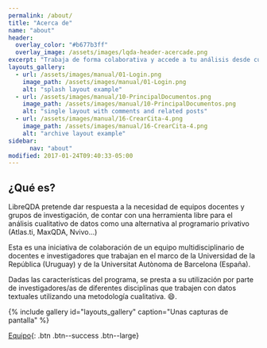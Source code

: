 ```yaml
---
permalink: /about/
title: "Acerca de"
name: "about"
header:
  overlay_color: "#b677b3ff"
  overlay_image: /assets/images/lqda-header-acercade.png
excerpt: "Trabaja de forma colaborativa y accede a tu análisis desde cualquier lugar o dispositivo."
layouts_gallery:
  - url: /assets/images/manual/01-Login.png
    image_path: /assets/images/manual/01-Login.png
    alt: "splash layout example"
  - url: /assets/images/manual/10-PrincipalDocumentos.png
    image_path: /assets/images/manual/10-PrincipalDocumentos.png
    alt: "single layout with comments and related posts"
  - url: /assets/images/manual/16-CrearCita-4.png
    image_path: /assets/images/manual/16-CrearCita-4.png
    alt: "archive layout example"
sidebar:
      nav: "about"
modified: 2017-01-24T09:40:33-05:00
---
```


## ¿Qué es?

LibreQDA pretende dar respuesta a la necesidad de equipos docentes y grupos de investigación, de contar con una herramienta libre para el análisis cualitativo de datos como una alternativa al programario privativo (Atlas.ti, MaxQDA, Nvivo...)

Esta es una iniciativa de colaboración de un equipo multidisciplinario de docentes e investigadores que trabajan en el marco de la Universidad de la República (Uruguay) y de la Universitat Autònoma de Barcelona (España).

Dadas las características del programa, se presta a su utilización por parte de investigadores/as de diferentes disciplinas que trabajen con datos textuales utilizando una metodología cualitativa. :smile:.

{% include gallery id="layouts_gallery" caption="Unas capturas de pantalla" %}


[Equipo](/equipo/){: .btn .btn--success .btn--large}
